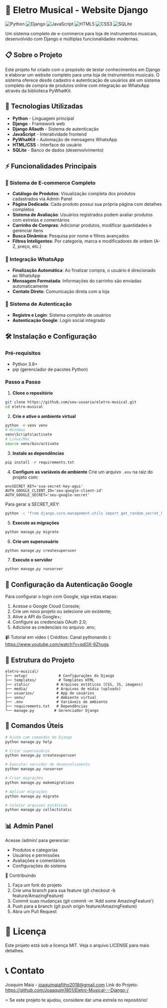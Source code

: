 # 🎵 Eletro Musical - Website Django
![Python](https://img.shields.io/badge/python-3670A0?style=for-the-badge&logo=python&logoColor=ffdd54)
![Django](https://img.shields.io/badge/django-%23092E20.svg?style=for-the-badge&logo=django&logoColor=white)
![JavaScript](https://img.shields.io/badge/javascript-%23323330.svg?style=for-the-badge&logo=javascript&logoColor=%23F7DF1E)
![HTML5](https://img.shields.io/badge/html5-%23E34F26.svg?style=for-the-badge&logo=html5&logoColor=white)
![CSS3](https://img.shields.io/badge/css3-%231572B6.svg?style=for-the-badge&logo=css3&logoColor=white)
![SQLite](https://img.shields.io/badge/sqlite-%2307405e.svg?style=for-the-badge&logo=sqlite&logoColor=white)

Um sistema completo de e-commerce para loja de instrumentos musicais, desenvolvido com Django e múltiplas funcionalidades modernas.

## 📋 Sobre o Projeto

Este projeto foi criado com o propósito de testar conhecimentos em Django e elaborar um website completo para uma loja de instrumentos musicais. O sistema oferece desde cadastro e autenticação de usuários até um sistema completo de compra de produtos online com integração ao WhatsApp através da biblioteca PyWhatKit.

## 🚀 Tecnologias Utilizadas

- **Python** - Linguagem principal
- **Django** - Framework web
- **Django Allauth** - Sistema de autenticação
- **JavaScript** - Interatividade frontend
- **PyWhatKit** - Automação de mensagens WhatsApp
- **HTML/CSS** - Interface do usuário
- **SQLite** - Banco de dados (desenvolvimento)

## ⚡ Funcionalidades Principais

### 🛒 Sistema de E-commerce Completo
- **Catálogo de Produtos**: Visualização completa dos produtos cadastrados via Admin Panel
- **Página Dedicada**: Cada produto possui sua própria página com detalhes completos
- **Sistema de Avaliação**: Usuários registrados podem avaliar produtos com estrelas e comentários
- **Carrinho de Compras**: Adicionar produtos, modificar quantidades e gerenciar itens
- **Busca Dinâmica**: Pesquisa por nome e filtros avançados
- **Filtros Inteligentes**: Por categoria, marca e modificadores de ordem (A-Z, preço, etc.)

### 📱 Integração WhatsApp
- **Finalização Automática**: Ao finalizar compra, o usuário é direcionado ao WhatsApp
- **Mensagem Formatada**: Informações do carrinho são enviadas automaticamente
- **Contato Direto**: Comunicação direta com a loja

### 🔐 Sistema de Autenticação
- **Registro e Login**: Sistema completo de usuários
- **Autenticação Google**: Login social integrado

## 🛠️ Instalação e Configuração

### Pré-requisitos
- Python 3.8+
- pip (gerenciador de pacotes Python)

### Passo a Passo

1. **Clone o repositório**
```bash
git clone https://github.com/seu-usuario/eletro-musical.git
cd eletro-musical
```

2. **Crie e ative o ambiente virtual**
```bash
python -m venv venv
# Windows
venv\Scripts\activate
# Linux/Mac
source venv/bin/activate
```
3. **Instale as dependências**
```python
pip install -r requirements.txt
```
4. **Configure as variáveis de ambiente**
Crie um arquivo `.env` na raiz do projeto com:
```env
envSECRET_KEY='sua-secret-key-aqui'
AUTH_GOOGLE_CLIENT_ID='seu-google-client-id'
AUTH_GOOGLE_SECRET='seu-google-secret'
```
Para gerar a SECRET_KEY:

```bash
python -c "from django.core.management.utils import get_random_secret_key; print(get_random_secret_key())"
```

5. **Execute as migrações**

```bash
python manage.py migrate
```

6. **Crie um superusuário**

```bash
python manage.py createsuperuser
```

7. **Execute o servidor**

```bash
python manage.py runserver
```

## 🔧 Configuração da Autenticação Google
Para configurar o login com Google, siga estas etapas:

  1. Acesse o Google Cloud Console;
  2. Crie um novo projeto ou selecione um existente;
  3. Ative a API do Google+;
  4. Configure as credenciais OAuth 2.0;
  5. Adicione as credenciais no arquivo .env;

📹 Tutorial em vídeo ( Créditos: Canal pythonando ): https://www.youtube.com/watch?v=qdOX-6Zhugs
## 📁 Estrutura do Projeto
```
eletro-musical/
├── setup/              # Configurações do Django
├── templates/          # Templates HTML
├── static/            # Arquivos estáticos (CSS, JS, imagens)
├── media/             # Arquivos de mídia (uploads)
├── usuarios/          # App de usuários
├── venv/              # Ambiente virtual
├── .env               # Variáveis de ambiente
├── requirements.txt   # Dependências
└── manage.py         # Gerenciador Django
```
## 🎯 Comandos Úteis
```bash
# Ajuda com comandos do Django
python manage.py help

# Criar superusuário
python manage.py createsuperuser

# Executar servidor de desenvolvimento
python manage.py runserver

# Criar migrações
python manage.py makemigrations

# Aplicar migrações
python manage.py migrate

# Coletar arquivos estáticos
python manage.py collectstatic
```
## 📊 Admin Panel
Acesse /admin/ para gerenciar:

* Produtos e categorias
* Usuários e permissões
* Avaliações e comentários
* Configurações do sistema

🤝 Contribuindo

 1. Faça um fork do projeto
 2. Crie uma branch para sua feature (git checkout -b feature/AmazingFeature)
 3. Commit suas mudanças (git commit -m 'Add some AmazingFeature')
 4. Push para a branch (git push origin feature/AmazingFeature)
 5. Abra um Pull Request

# 📝 Licença
Este projeto está sob a licença MIT. Veja o arquivo LICENSE para mais detalhes.
# 📞 Contato
Joaquim Maia - joaquimaiafilho2018@gmail.com
Link do Projeto: https://github.com/Joaaquim1801/Eletro-Musical---Django-/

⭐ Se este projeto te ajudou, considere dar uma estrela no repositório!
